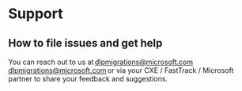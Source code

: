 # Support

## How to file issues and get help  

You can reach out to us at [dlpmigrations@microsoft.com](dlpmigrations@microsoft.com) dlpmigrations@microsoft.com or via your CXE / FastTrack / Microsoft partner to share your feedback and suggestions.
